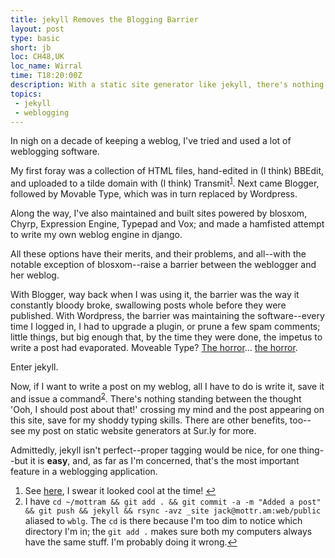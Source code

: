 ```yaml
---
title: jekyll Removes the Blogging Barrier
layout: post
type: basic
short: jb
loc: CH48,UK
loc_name: Wirral
time: T18:20:00Z
description: With a static site generator like jekyll, there's nothing between you and your weblog.
topics:
 - jekyll
 - weblogging
---
```

In nigh on a decade of keeping a weblog, I've tried and used a lot of weblogging software.

My first foray was a collection of <abbr>HTML</abbr> files, hand-edited in (I think) BBEdit, and uploaded to a tilde domain with (I think) Transmit<sup id="r1"><a href="#f1">1</a></sup>. Next came Blogger, followed by Movable Type, which was in turn replaced by Wordpress.

Along the way, I've also maintained and built sites powered by blosxom, Chyrp, Expression Engine, Typepad and Vox; and made a hamfisted attempt to write my own weblog engine in django.

All these options have their merits, and their problems, and all--with the notable exception of blosxom--raise a barrier between the weblogger and her weblog.

With Blogger, way back when I was using it, the barrier was the way it constantly bloody broke, swallowing posts whole before they were published. With Wordpress, the barrier was maintaining the software--every time I logged in, I had to upgrade a plugin, or prune a few spam comments; little things, but big enough that, by the time they were done, the impetus to write a post had evaporated. Moveable Type? [The horror](http://submitresponse.co.uk/weblog/2005/09/06/yes-i-know-it-looks-fucked/)... [the horror](http://submitresponse.co.uk/weblog/2004/08/29/broken/). 

Enter jekyll.

Now, if I want to write a post on my weblog, all I have to do is write it, save it and issue a command<sup id="r2"><a href="#f2">2</a></sup>. There's nothing standing between the thought 'Ooh, I should post about that!' crossing my mind and the post appearing on this site, save for my shoddy typing skills. There are other benefits, too--see my post on static website generators at Sur.ly for more.

Admittedly, jekyll isn't perfect--proper tagging would be nice, for one thing--but it is **easy**, and, as far as I'm concerned, that's the most important feature in a weblogging application.

<aside><ol><li id="f1">See <a href="http://submitresponse.co.uk/sr/">here</a>, I swear it looked cool at the time! <a href="#r1">&#8617;</a></li><li id="f2">I have <code>cd ~/mottram &amp;&amp; git add . &amp;&amp; git commit -a -m "Added a post" &amp;&amp; git push &amp;&amp; jekyll &amp;&amp; rsync -avz _site jack@mottr.am:web/public</code> aliased to <code>wblg</code>. The <code>cd</code> is there because I'm too dim to notice which directory I'm in; the <code>git add .</code> makes sure both my computers always have the same stuff. I'm probably doing it wrong.<a href="#r2">&#8617;</a></li></ol></aside>
